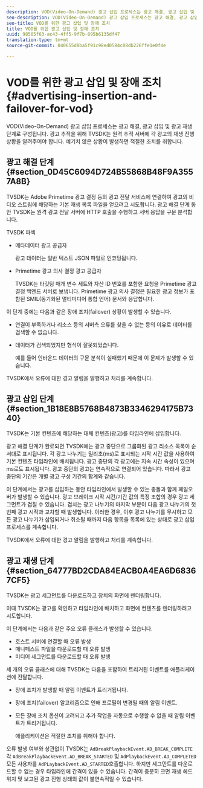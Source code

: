 ```yaml
---
description: VOD(Video-On-Demand) 광고 삽입 프로세스는 광고 해결, 광고 삽입 및 광고 재생 단계로 구성됩니다. 광고 추적을 위해 TVSDK는 원격 추적 서버에 각 광고의 재생 진행 상황을 알려주어야 합니다. 예기치 않은 상황이 발생하면 적절한 조치를 취합니다.
seo-description: VOD(Video-On-Demand) 광고 삽입 프로세스는 광고 해결, 광고 삽입 및 광고 재생 단계로 구성됩니다. 광고 추적을 위해 TVSDK는 원격 추적 서버에 각 광고의 재생 진행 상황을 알려주어야 합니다. 예기치 않은 상황이 발생하면 적절한 조치를 취합니다.
seo-title: VOD를 위한 광고 삽입 및 장애 조치
title: VOD를 위한 광고 삽입 및 장애 조치
uuid: 98505f63-ac43-4ff5-9f7b-895b6135df47
translation-type: tm+mt
source-git-commit: 040655d8ba5f91c98ed0584c08db226ffe1e0f4e

---
```



# VOD를 위한 광고 삽입 및 장애 조치{#advertising-insertion-and-failover-for-vod}

VOD(Video-On-Demand) 광고 삽입 프로세스는 광고 해결, 광고 삽입 및 광고 재생 단계로 구성됩니다. 광고 추적을 위해 TVSDK는 원격 추적 서버에 각 광고의 재생 진행 상황을 알려주어야 합니다. 예기치 않은 상황이 발생하면 적절한 조치를 취합니다.

## 광고 해결 단계 {#section_0D45C6094D724B55868B48F9A3557A8B}

TVSDK는 Adobe Primetime 광고 결정 등의 광고 전달 서비스에 연결하여 광고의 비디오 스트림에 해당하는 기본 재생 목록 파일을 얻으려고 시도합니다. 광고 해결 단계 동안 TVSDK는 원격 광고 전달 서버에 HTTP 호출을 수행하고 서버 응답을 구문 분석합니다.

TVSDK 파섹

* 메타데이터 광고 공급자

   광고 데이터는 일반 텍스트 JSON 파일로 인코딩됩니다.
* Primetime 광고 의사 결정 광고 공급자

   TVSDK는 타깃팅 매개 변수 세트와 자산 ID 번호를 포함한 요청을 Primetime 광고 결정 백엔드 서버로 보냅니다. Primetime 광고 의사 결정은 필요한 광고 정보가 포함된 SMIL(동기화된 멀티미디어 통합 언어) 문서와 응답합니다.

이 단계 중에는 다음과 같은 장애 조치(failover) 상황이 발생할 수 있습니다.

* 연결이 부족하거나 리소스 등의 서버측 오류를 찾을 수 없는 등의 이유로 데이터를 검색할 수 없습니다.
* 데이터가 검색되었지만 형식이 잘못되었습니다.

   예를 들어 인바운드 데이터의 구문 분석이 실패했기 때문에 이 문제가 발생할 수 있습니다.

TVSDK에서 오류에 대한 경고 알림을 발행하고 처리를 계속합니다.

## 광고 삽입 단계 {#section_1B18E8B5768B4873B3346294175B7340}

TVSDK는 기본 컨텐츠에 해당하는 대체 컨텐츠(광고)를 타임라인에 삽입합니다.

광고 해결 단계가 완료되면 TVSDK에는 광고 중단으로 그룹화된 광고 리소스 목록이 순서대로 표시됩니다. 각 광고 나누기는 밀리초(ms)로 표시되는 시작 시간 값을 사용하여 기본 컨텐츠 타임라인에 배치됩니다. 광고 중단의 각 광고에는 지속 시간 속성이 있으며 ms로도 표시됩니다. 광고 중단의 광고는 연속적으로 연결되어 있습니다. 따라서 광고 중단의 기간은 개별 광고 구성 기간의 합계와 같습니다.

이 단계에서는 광고를 삽입하는 동안 타임라인에서 발생할 수 있는 충돌과 함께 페일오버가 발생할 수 있습니다. 광고 브레이크 시작 시간/기간 값의 특정 조합의 경우 광고 세그먼트가 겹칠 수 있습니다. 겹치는 광고 나누기의 마지막 부분이 다음 광고 나누기의 첫 번째 광고 시작과 교차할 때 발생합니다. 이러한 경우, 이후 광고 나누기를 무시하고 모든 광고 나누기가 삽입되거나 취소될 때까지 다음 항목을 목록에 있는 상태로 광고 삽입 프로세스를 계속합니다.

TVSDK에서 오류에 대한 경고 알림을 발행하고 처리를 계속합니다.

## 광고 재생 단계 {#section_64777BD2CDA84EACB0A4EA6D68367CF5}

TVSDK는 광고 세그먼트를 다운로드하고 장치의 화면에 렌더링합니다.

이때 TVSDK는 광고를 확인하고 타임라인에 배치하고 화면에 컨텐츠를 렌더링하려고 시도합니다.

이 단계에서는 다음과 같은 주요 오류 클래스가 발생할 수 있습니다.

* 호스트 서버에 연결할 때 오류 발생
* 매니페스트 파일을 다운로드할 때 오류 발생
* 미디어 세그먼트를 다운로드할 때 오류 발생

세 개의 오류 클래스에 대해 TVSDK는 다음을 포함하여 트리거된 이벤트를 애플리케이션에 전달합니다.

* 장애 조치가 발생할 때 알림 이벤트가 트리거됩니다.
* 장애 조치(failover) 알고리즘으로 인해 프로필이 변경될 때의 알림 이벤트.
* 모든 장애 조치 옵션이 고려되고 추가 작업을 자동으로 수행할 수 없을 때 알림 이벤트가 트리거됩니다.

   애플리케이션은 적절한 조치를 취해야 합니다.

오류 발생 여부와 상관없이 TVSDK는 `AdBreakPlaybackEvent.AD_BREAK_COMPLETE` 각 `AdBreakPlaybackEvent.AD_BREAK_STARTED` 및 `AdPlaybackEvent.AD_COMPLETED` 모든 사용자를 `AdPLaybackEvent.AD_STARTED`호출합니다. 하지만 세그먼트를 다운로드할 수 없는 경우 타임라인에 간격이 있을 수 있습니다. 간격이 충분히 크면 재생 헤드 위치 및 보고된 광고 진행 상태의 값이 불연속적일 수 있습니다.
